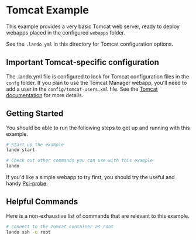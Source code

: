 Tomcat Example
============

This example provides a very basic Tomcat web server, ready to deploy webapps placed in the configured `webapps` folder.

See the `.lando.yml` in this directory for Tomcat configuration options.

Important Tomcat-specific configuration
---------------------------------------

The .lando.yml file is configured to look for Tomcat configuration files in the `confg` folder. If you plan to use the Tomcat Manager webapp, you'll need to add a user in the `config/tomcat-users.xml` file. See the [Tomcat documentation](https://tomcat.apache.org/tomcat-8.0-doc/manager-howto.html#Configuring_Manager_Application_Access) for more details.

Getting Started
---------------

You should be able to run the following steps to get up and running with this example.

```bash
# Start up the example
lando start

# Check out other commands you can use with this example
lando
```

If you'd like a simple webapp to try first, you should try the useful and handy [Psi-probe](https://github.com/psi-probe/psi-probe/wiki/InstallationApacheTomcat).

Helpful Commands
----------------

Here is a non-exhaustive list of commands that are relevant to this example.

```bash
# connect to the Tomcat container as root
lando ssh -u root
```
